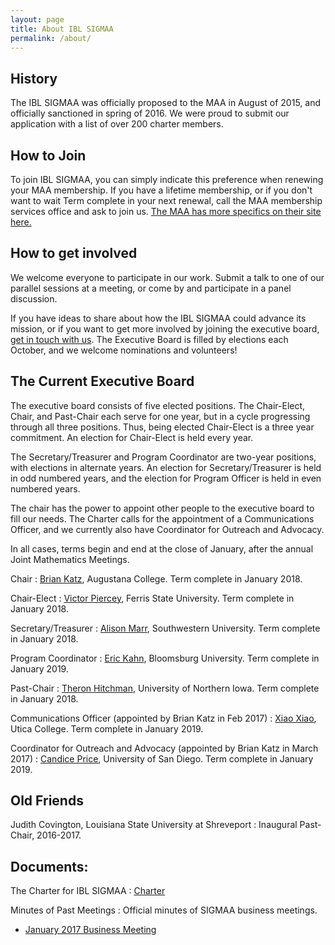 ```yaml
---
layout: page
title: About IBL SIGMAA
permalink: /about/
---
```


## History

The IBL SIGMAA was officially proposed to the MAA in August of 2015,
and officially sanctioned in spring of 2016. We were proud to submit
our application with a list of over 200 charter members.

## How to Join

To join IBL SIGMAA, you can simply indicate this preference when renewing
your MAA membership. If you have a lifetime membership, or if you don't want
to wait Term complete in  your next renewal, call the MAA membership services
office and ask to join us.
<a href="http://www.maa.org/community/sigmaas/joining-a-sigmaa" target="_new">The MAA has more specifics on their site here.</a>

## How to get involved

We welcome everyone to participate in our work. Submit a talk to one of our
parallel sessions at a meeting, or come by and participate in a panel
discussion.

If you have ideas to share about how the IBL SIGMAA could advance its mission,
or if you want to get more involved by joining the executive board,
<a href="{{site.baseurl}}/contact/">get in
touch with us</a>. The Executive Board is filled by elections each October, and
we welcome nominations and volunteers!


## The Current Executive Board

The executive board consists of five elected positions. The Chair-Elect, Chair,
and Past-Chair each serve for one year, but in a cycle progressing through all
three positions. Thus, being elected Chair-Elect is a three year commitment. An
election for Chair-Elect is held every year.

The Secretary/Treasurer and Program Coordinator are two-year positions, with
elections in alternate years. An election for Secretary/Treasurer is held in odd
numbered years, and the election for Program Officer is held in even numbered years.

The chair has the power to appoint other people to the executive board to fill
our needs. The Charter calls for the appointment of a Communications Officer,
and we currently also have Coordinator for Outreach and Advocacy.

In all cases, terms begin and end at the close of January, after the annual
Joint Mathematics Meetings.

Chair
: <a href="https://www.augustana.edu/academics/faculty-directory/brian-p-katz" target="_new">Brian Katz</a>, Augustana College. Term complete in January 2018.

Chair-Elect
: <a href="https://www.ferris.edu/arts-sciences/departments/mathematics/mathematics-faculty-staff/victor-piercey.htm" target="_new">Victor Piercey</a>, Ferris State University. Term complete in January 2018.

Secretary/Treasurer
: <a href="http://people.southwestern.edu/~marra/" target="_new">Alison Marr</a>, Southwestern University. Term complete in January 2018.

Program Coordinator
: <a href="http://facstaff.bloomu.edu/ekahn/" target="_new">Eric Kahn</a>, Bloomsburg University. Term complete in January 2019.

Past-Chair
: <a href="https://sites.uni.edu/theron/" target="_new">Theron Hitchman</a>, University of Northern Iowa. Term complete in January 2018.

Communications Officer (appointed by Brian Katz in Feb 2017)
: <a href="http://www.utica.edu/faculty_staff/xixiao/" target="_new">Xiao Xiao</a>, Utica College. Term complete in January 2019.

Coordinator for Outreach and Advocacy (appointed by Brian Katz in March 2017)
: <a href="http://www.candicerprice.com" target="_new">Candice Price</a>, University of San Diego. Term complete in January 2019.


## Old Friends

Judith Covington, Louisiana State University at Shreveport
: Inaugural Past-Chair, 2016-2017.


## Documents:

The Charter for IBL SIGMAA
: <a href="{{ site.baseurl }}/public/IBL-SIGMAA-Charter.pdf" target="_new">Charter</a>

Minutes of Past Meetings
: Official minutes of SIGMAA business meetings.

  * <a href="{{site.baseurl}}/public/IBLSIGMAA-2017-01-06-Minutes-Business-Meeting.pdf" target="_new">January 2017 Business Meeting</a>
